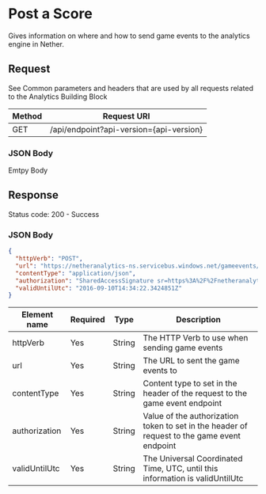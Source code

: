 # Post a Score

Gives information on where and how to send game events to the analytics engine in Nether.

## Request

See Common parameters and headers that are used by all requests related to the Analytics Building Block

Method  | Request URI
------- | -----------
GET     | /api/endpoint?api-version={api-version}

### JSON Body

Emtpy Body

## Response

Status code: 200 - Success

### JSON Body


```json
{
  "httpVerb": "POST",
  "url": "https://netheranalytics-ns.servicebus.windows.net/gameevents/messages",
  "contentType": "application/json",
  "authorization": "SharedAccessSignature sr=https%3A%2F%2Fnetheranalytics-ns.servicebus.windows.net%2Fgameevents%2Fmessages&sig=Fs6DMqsKqfLokZ%2FAMVJ2GGFsVnPt7p9XOe1J2sfhL28%3D&se=1473518062&skn=test",
  "validUntilUtc": "2016-09-10T14:34:22.3424851Z"
}
```

Element name        | Required  | Type      | Description
------------------- | --------- | --------- | -----------
httpVerb            | Yes       | String    | The HTTP Verb to use when sending game events
url                 | Yes       | String    | The URL to sent the game events to
contentType         | Yes       | String    | Content type to set in the header of the request to the game event endpoint
authorization       | Yes       | String    | Value of the authorization token to set in the header of request to the game event endpoint
validUntilUtc       | Yes       | String    | The Universal Coordinated Time, UTC, until this information is validUntilUtc


